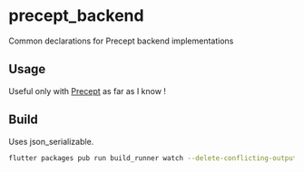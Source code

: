 # precept_backend

Common declarations for Precept backend implementations

## Usage

Useful only with [Precept](https://www.preceptblog.co.uk/) as far as I know !


## Build

Uses json_serializable.

```bash
flutter packages pub run build_runner watch --delete-conflicting-outputs
```